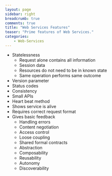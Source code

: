 ```yaml
---
layout: page
sidebar: right
breadcrumb: true
comments: true
title: "Web Services Features"
teaser: "Prime features of Web Services."
categories:
    - Web-Services
---
```


* Statelessness
  + Request alone contains all information
  + Session data
  + Resources do not need to be in known state
  + Same operation performs same outcome
* Version parameter
* Status codes
* Consistency
* Small APIs
* Heart beat method
* Shows service is alive
* Requires correct request format
* Gives basic feedback
  + Handling errors
  + Content negotiation
  + Access control
  + Loose coupling
  + Shared formal contracts
  + Abstraction
  + Composability
  + Reusability
  + Autonomy
  + Discoverability
